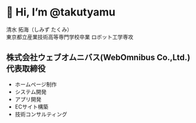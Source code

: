 # 👋 Hi, I’m @takutyamu

清水 拓海（しみず たくみ）  
東京都立産業技術高等専門学校卒業 ロボット工学専攻    
  
## 株式会社ウェブオムニバス(WebOmnibus Co.,Ltd.) 代表取締役
- ホームページ制作
- システム開発
- アプリ開発
- ECサイト構築
- 技術コンサルティング
